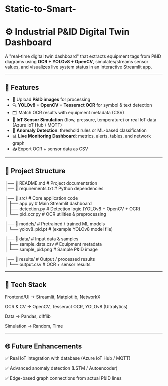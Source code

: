 # Static-to-Smart-
# ⚙ Industrial P&ID Digital Twin Dashboard  

A "real-time digital twin dashboard" that extracts equipment tags from P&ID diagrams using **OCR + YOLOv8 + OpenCV**, simulates/streams sensor values, and visualizes live system status in an interactive Streamlit app.  

---

## 🚀 Features
- 📂 Upload **P&ID images** for processing  
- 🔍 **YOLOv8 + OpenCV + Tesseract OCR** for symbol & text detection  
- 🗂 Match OCR results with equipment metadata (CSV)  
- 📡 **IoT Sensor Simulation** (flow, pressure, temperature) or real IoT data (Azure IoT Hub / MQTT)  
- 🤖 **Anomaly Detection**: threshold rules or ML-based classification  
- 📊 **Live Monitoring Dashboard**: metrics, alerts, tables, and network graph  
- 📥 Export OCR + sensor data as CSV  

---


## 📂 Project Structure

│── 📜 README.md             # Project documentation  
│── 📜 requirements.txt      # Python dependencies  

│── 📂 src/                  # Core application code  
│   ├── app.py               # Main Streamlit dashboard  
│   ├── detection.py         # Detection logic (YOLOv8 + OpenCV + OCR)  
│   └── pid_ocr.py           # OCR utilities & preprocessing  

│── 📂 models/               # Pretrained / trained ML models  
│   └── yolov8_pid.pt        # (example YOLOv8 model file)  

│── 📂 data/                 # Input data & samples  
│   ├── sample_data.csv      # Equipment metadata  
│   └── sample_pid.png       # Sample P&ID image  

│── 📂 results/              # Output / processed results  
│   └── output.csv           # OCR + sensor results  

---
## 🔧 Tech Stack

Frontend/UI → Streamlit, Matplotlib, NetworkX

OCR & CV → OpenCV, Tesseract OCR, YOLOv8 (Ultralytics)

Data → Pandas, difflib

Simulation → Random, Time 

---
## 🌐 Future Enhancements

✅ Real IoT integration with database (Azure IoT Hub / MQTT)

✅ Advanced anomaly detection (LSTM / Autoencoder)

✅ Edge-based graph connections from actual P&ID lines


